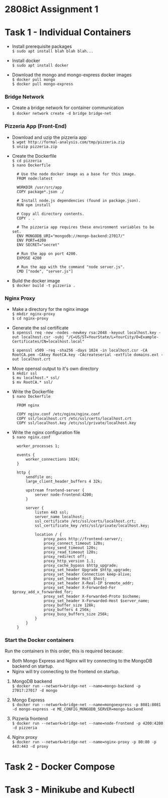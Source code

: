# 2808ict Assignment 1


# Task 1 - Individual Containers

- Install prerequisite packages \
    `$ sudo apt install blah blah blah...`

- Install docker \
    `$ sudo apt install docker`


- Download the mongo and mongo-express docker images \
    `$ docker pull mongo` \
    `$ docker pull mongo-express`


### Bridge Network
- Create a bridge network for container communication \
    `$ docker network create -d bridge bridge-net`


### Pizzeria App (Front-End)

- Download and uzip the pizzeria app \
    `$ wget http://formal-analysis.com/tmp/pizzeria.zip` \
    `$ unzip pizzeria.zip`

- Create the Dockerfile \
    `$ cd pizzeria` \
    `$ nano Dockerfile`

        # Use the node docker image as a base for this image.
        FROM node:latest

        WORKDIR /usr/src/app
        COPY package*.json ./

        # Install node.js dependencies (found in package.json).
        RUN npm install

        # Copy all directory contents.
        COPY . .

        # The pizzeria app requires these environment variables to be set.
        ENV MONGODB_URI="mongodb://mongo-backend:27017/"
        ENV PORT=4200
        ENV SECRET="secret"

        # Run the app on port 4200.
        EXPOSE 4200

        # Run the app with the command "node server.js".
        CMD ["node", "server.js"]

- Build the docker image \
    `$ docker build -t pizzeria .`


### Nginx Proxy
- Make a directory for the nginx image  \
    `$ mkdir nginx-proxy` \
    `$ cd nginx-proxy`

- Generate the ssl certificate \
    `$ openssl req -new -nodes -newkey rsa:2048 -keyout localhost.key -out localhost.csr -subj "/C=US/ST=YourState/L=YourCity/O=Example-Certificates/CN=localhost.local"`

    `$ openssl x509 -req -sha256 -days 1024 -in localhost.csr -CA RootCA.pem -CAkey RootCA.key -CAcreateserial -extfile domains.ext -out localhost.crt`

- Move openssl output to it's own directory \
    `$ mkdir ssl` \
    `$ mv localhost.* ssl/` \
    `$ mv RootCA.* ssl/`

- Write the Dockerfile \
    `$ nano Dockerfile`

        FROM nginx

        COPY nginx.conf /etc/nginx/nginx.conf
        COPY ssl/localhost.crt /etc/ssl/certs/localhost.crt
        COPY ssl/localhost.key /etc/ssl/private/localhost.key

- Write the nginx configuration file \
    `$ nano nginx.conf`

        worker_processes 1;

        events {
            worker_connections 1024;
        }

        http {
            sendfile on;
            large_client_header_buffers 4 32k;

            upstream frontend-server {
                server node-frontend:4200;
            }

            server {
                listen 443 ssl;
                server_name localhost;
                ssl_certificate /etc/ssl/certs/localhost.crt;
                ssl_certificate_key /etc/ssl/private/localhost.key;

                location / {
                    proxy_pass http://frontend-server/;
                    proxy_connect_timeout 120s;
                    proxy_send_timeout 120s;
                    proxy_read_timeout 120s;
                    proxy_redirect off;
                    proxy_http_version 1.1;
                    proxy_cache_bypass $http_upgrade;
                    proxy_set_header Upgrade $http_upgrade;
                    proxy_set_header Connection keep-alive;
                    proxy_set_header Host $host;
                    proxy_set_header X-Real-IP $remote_addr;
                    proxy_set_header X-Forwarded-For $proxy_add_x_forwarded_for;
                    proxy_set_header X-Forwarded-Proto $scheme;
                    proxy_set_header X-Forwarded-Host $server_name;
                    proxy_buffer_size 128k;
                    proxy_buffers 4 256k;
                    proxy_busy_buffers_size 256k;
                }
            }
        }


### Start the Docker containers

Run the containers in this order, this is required because:
- Both Mongo Express and Nginx will try connecting to the MongoDB backend on startup.
- Nginx will try connecting to the frontend on startup.


1. MongoDB backend \
    `$ docker run --network=bridge-net --name=mongo-backend -p 27017:27017 -d mongo`

2. Mongo Express \
    `$ docker run --network=bridge-net --name=mongoexpress -p 8081:8081 -d mongo-express -e ME_CONFIG_MONGODB_SERVER=mongo-backend`

3. Pizzeria frontend \
    `$ docker run --network=bridge-net --name=node-frontend -p 4200:4200 -d pizzeria`

4. Nginx proxy \
    `$ docker run --network=bridge-net --name=nginx-proxy -p 80:80 -p 443:443 -d proxy`



# Task 2 - Docker Compose



# Task 3 - Minikube and Kubectl


